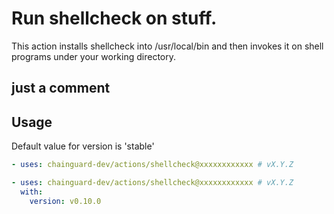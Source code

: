 # Run shellcheck on stuff.

This action installs shellcheck into /usr/local/bin
and then invokes it on shell programs under your working
directory.

## just a comment

## Usage
Default value for version is 'stable'

```yaml
- uses: chainguard-dev/actions/shellcheck@xxxxxxxxxxxx # vX.Y.Z
```

```yaml
- uses: chainguard-dev/actions/shellcheck@xxxxxxxxxxxx # vX.Y.Z
  with:
    version: v0.10.0
```
